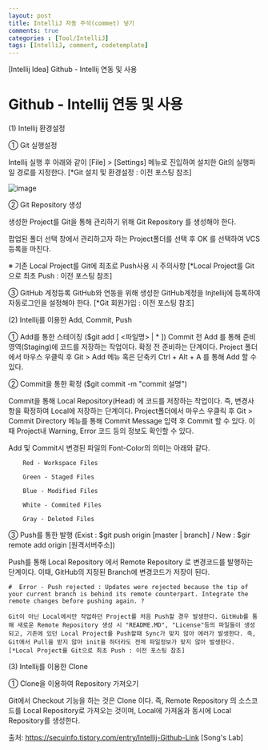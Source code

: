 ```yaml
---
layout: post
title: IntelliJ 자동 주석(commet) 넣기
comments: true
categories : [Tool/IntelliJ]
tags: [IntelliJ, comment, codetemplate] 
---
```





[Intellij Idea] Github - Intellij 연동 및 사용

# Github - Intellij 연동 및 사용

(1) Intellij 환경설정 

① Git 실행설정

Intellij 실행 후 아래와 같이  [File] > [Settings]  메뉴로 진입하여 설치한 Git의 실행파일 경로를 지정한다. [*Git 설치 및 환경설정 : 이전 포스팅 참조]

![image](https://t1.daumcdn.net/cfile/tistory/2516744F55FB8AD601)




② Git Repository 생성

생성한 Project를 Git을 통해 관리하기 위해   Git Repository 를 생성해야 한다. 



팝업된 폴더 선택 창에서 관리하고자 하는 Project폴더를 선택 후  OK  를 선택하여 VCS등록을 마친다.

※ 기존 Local Project를 Git에 최초로 Push사용 시 주의사항 [*Local Project를 Git으로 최초 Push : 이전 포스팅 참조]



③ GitHub 계정등록
 GitHub와 연동을 위해 생성한 GitHub계정을 Injtellij에 등록하여 자동로그인을 설정해야 한다. [*Git 회원가입 : 이전 포스팅 참조]





(2) Intellij를 이용한 Add, Commit, Push

 

① Add를 통한 스테이징  ($git add [ <파일명> | * ])
 Commit 전  Add 를 통해 준비영역(Staging)에 코드를 저장하는 작업이다. 확정 전 준비하는 단계이다. Project 폴더에서 마우스 우클릭 후  Git > Add  메뉴 혹은  단축키 Ctrl + Alt + A 를 통해  Add 할 수 있다.

 

  


② Commit을 통한 확정  ($git commit -m "commit 설명")

Commit을 통해  Local Repository(Head) 에 코드를 저장하는 작업이다. 즉, 변경사항을 확정하여 Local에 저장하는 단계이다. Project폴더에서 마우스 우클릭 후  Git > Commit Directory  메뉴를 통해  Commit Message  입력 후  Commit  할 수 있다. 이때 Project내 Warning, Error 코드 등의 정보도 확인할 수 있다.




Add 및 Commit시 변경된 파일의 Font-Color의 의미는 아래와 같다.

        Red - Workspace Files

        Green - Staged Files

        Blue - Modified Files

        White - Commited Files

        Gray - Deleted Files



③ Push를 통한 발행  (Exist : $git push origin [master | branch]  /  New : $gir remote add origin [원격서버주소])

Push를 통해  Local Repository 에서  Remote Repository 로 변경코드를 발행하는 단계이다. 이때, GitHub의 지정된 Branch에 변경코드가 저장이 된다.






    #  Error - Push rejected : Updates were rejected because the tip of your current branch is behind its remote counterpart. Integrate the remote changes before pushing again. ?

    Git이 아닌 Local에서만 작업하던 Project를 처음 Push할 경우 발생한다. GitHub를 통해 새로운 Remote Repository 생성 시 "README.MD", "License"등의 파일들이 생성되고, 기존에 있던 Local Project를 Push할때 Sync가 맞지 않아 에러가 발생한다. 즉, Git에서 Pull을 받지 않아 init을 하더라도 전체 파일정보가 맞지 않아 발생한다. [*Local Project를 Git으로 최초 Push : 이전 포스팅 참조]





(3) Intellij를 이용한 Clone

 

① Clone을 이용하여 Repository 가져오기

Git에서  Checkout 기능을 하는 것은  Clone 이다. 즉, Remote Repository 의 소스코드를 Local Repository로 가져오는 것이며, Local에 가져옴과 동시에 Local Repository를 생성한다. 





출처: https://secuinfo.tistory.com/entry/Intellij-Github-Link [Song's Lab]